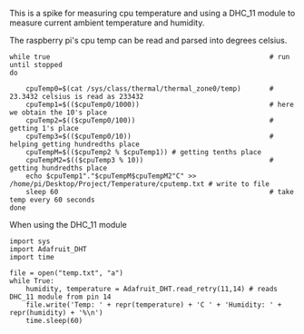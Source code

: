 This is a spike for measuring cpu temperature and using a DHC_11 module to measure current
ambient temperature and humidity.

The raspberry pi's cpu temp can be read and parsed into degrees celsius.

    while true                                                      # run until stopped
    do
    
	    cpuTemp0=$(cat /sys/class/thermal/thermal_zone0/temp)       # 23.3432 celsius is read as 233432    
	    cpuTemp1=$(($cpuTemp0/1000))                                # here we obtain the 10's place
	    cpuTemp2=$(($cpuTemp0/100))                                 # getting 1's place
	    cpuTemp3=$(($cpuTemp0/10))                                  # helping getting hundredths place
	    cpuTempM=$(($cpuTemp2 % $cpuTemp1)) # getting tenths place
	    cpuTempM2=$(($cpuTemp3 % 10))                               # getting hundredths place
	    echo $cpuTemp1"."$cpuTempM$cpuTempM2"C" >> /home/pi/Desktop/Project/Temperature/cputemp.txt # write to file
	    sleep 60                                                    # take temp every 60 seconds
    done
    

When using the DHC_11 module 

    import sys
    import Adafruit_DHT
    import time

    file = open("temp.txt", "a")
    while True:
        humidity, temperature = Adafruit_DHT.read_retry(11,14) # reads DHC_11 module from pin 14
        file.write('Temp: ' + repr(temperature) + 'C ' + 'Humidity: ' + repr(humidity) + '%\n')
        time.sleep(60)    
